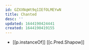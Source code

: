 ```yaml
---
id: GZXXNqWt9q1IEfOLMEYwN
title: Chanted
desc: ''
updated: 1644190424441
created: 1644190419155
---
```

- [[p.instanceOf]] [[c.Pred.Shapow]]
